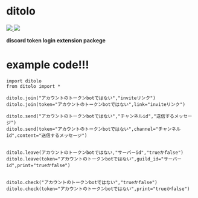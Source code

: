 # ditolo

<a href="https://pypi.python.org/pypi/ditolo">
<img src="https://img.shields.io/pypi/v/py-cord.svg"></img>
</a>
<a alt="PyPI downloads" href="https://pypi.python.org/pypi/ditolo"><img src="https://img.shields.io/pypi/dm/ditolo?color=blue"></a>

**discord token login extension packege**

# example code!!!
```
import ditolo
from ditolo import *

ditolo.join("アカウントのトークンbotではない","inviteリンク")
ditolo.join(token="アカウントのトークンbotではない",link="inviteリンク")

ditolo.send("アカウントのトークンbotではない","チャンネルid","送信するメッセージ")
ditolo.send(token="アカウントのトークンbotではない",channel="チャンネルid",content="送信するメッセージ")


ditolo.leave(アカウントのトークンbotではない,"サーバーid","trueかfalse")
ditolo.leave(token="アカウントのトークンbotではない",guild_id="サーバーid",print="trueかfalse")


ditolo.check("アカウントのトークンbotではない","trueかfalse")
ditolo.check(token="アカウントのトークンbotではない",print="trueかfalse")
```
